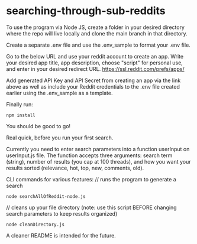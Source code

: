 # searching-through-sub-reddits

To use the program via Node JS, create a folder in your desired directory where the repo will live locally and clone the main branch in that directory. 

Create a separate .env file and use the .env_sample to format your .env file. 

Go to the below URL and use your reddit account to create an app. Write your desired app title, app description, choose "script" for personal use, and enter in your desired redirect URL.
https://ssl.reddit.com/prefs/apps/

Add generated API Key and API Secret from creating an app via the link above as well as include your Reddit credentials to the .env file created earlier using the .env_sample as a template. 

Finally run: 
```
npm install
```

You should be good to go! 

Real quick, before you run your first search. 

Currently you need to enter search parameters into a function userInput on userInput.js file. The function accepts three arguments: search term (string), number of results (you cap at 100 threads), and how you want your results sorted (relevance, hot, top, new, comments, old).

CLI commands for various features: 
// runs the program to generate a search
```
node searchAllOfReddit-node.js
```

// cleans up your file directory (note: use this script BEFORE changing search parameters to keep results organized)
```
node cleanDirectory.js
```

A cleaner README is intended for the future.
